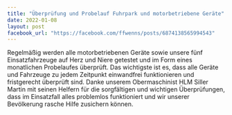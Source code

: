 ```yaml
---
title: "Überprüfung und Probelauf Fuhrpark und motorbetriebene Geräte"
date: 2022-01-08
layout: post
facebook_url: "https://facebook.com/ffwenns/posts/6874138565994543"
---
```


Regelmäßig werden alle motorbetriebenen Geräte sowie unsere fünf Einsatzfahrzeuge auf Herz und Niere getestet und im Form eines monatlichen Probelaufes überprüft. Das wichtigste ist es, dass alle Geräte und Fahrzeuge zu jedem Zeitpunkt einwandfrei funktionieren und fristgerecht überprüft sind. Danke unserem Obermaschinist HLM Siller Martin mit seinen Helfern für die sorgfältigen und wichtigen Überprüfungen, dass im Einsatzfall alles problemlos funktioniert und wir unserer Bevölkerung rasche Hilfe zusichern können.